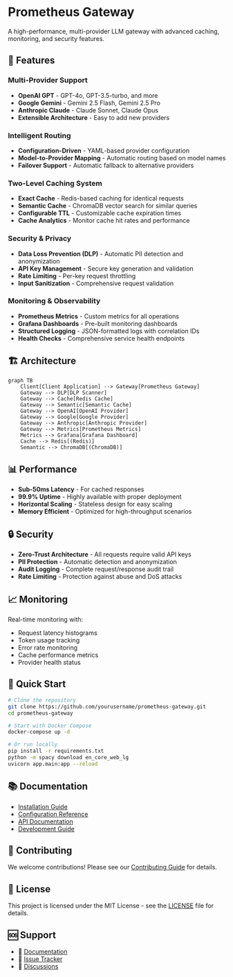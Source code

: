 # Prometheus Gateway

A high-performance, multi-provider LLM gateway with advanced caching, monitoring, and security features.

## 🚀 Features

### Multi-Provider Support
- **OpenAI GPT** - GPT-4o, GPT-3.5-turbo, and more
- **Google Gemini** - Gemini 2.5 Flash, Gemini 2.5 Pro
- **Anthropic Claude** - Claude Sonnet, Claude Opus
- **Extensible Architecture** - Easy to add new providers

### Intelligent Routing
- **Configuration-Driven** - YAML-based provider configuration
- **Model-to-Provider Mapping** - Automatic routing based on model names
- **Failover Support** - Automatic fallback to alternative providers

### Two-Level Caching System
- **Exact Cache** - Redis-based caching for identical requests
- **Semantic Cache** - ChromaDB vector search for similar queries
- **Configurable TTL** - Customizable cache expiration times
- **Cache Analytics** - Monitor cache hit rates and performance

### Security & Privacy
- **Data Loss Prevention (DLP)** - Automatic PII detection and anonymization
- **API Key Management** - Secure key generation and validation
- **Rate Limiting** - Per-key request throttling
- **Input Sanitization** - Comprehensive request validation

### Monitoring & Observability
- **Prometheus Metrics** - Custom metrics for all operations
- **Grafana Dashboards** - Pre-built monitoring dashboards
- **Structured Logging** - JSON-formatted logs with correlation IDs
- **Health Checks** - Comprehensive service health endpoints

## 🏗️ Architecture

```mermaid
graph TB
    Client[Client Application] --> Gateway[Prometheus Gateway]
    Gateway --> DLP[DLP Scanner]
    Gateway --> Cache[Redis Cache]
    Gateway --> Semantic[Semantic Cache]
    Gateway --> OpenAI[OpenAI Provider]
    Gateway --> Google[Google Provider]
    Gateway --> Anthropic[Anthropic Provider]
    Gateway --> Metrics[Prometheus Metrics]
    Metrics --> Grafana[Grafana Dashboard]
    Cache --> Redis[(Redis)]
    Semantic --> ChromaDB[(ChromaDB)]
```

## 📊 Performance

- **Sub-50ms Latency** - For cached responses
- **99.9% Uptime** - Highly available with proper deployment
- **Horizontal Scaling** - Stateless design for easy scaling
- **Memory Efficient** - Optimized for high-throughput scenarios

## 🔒 Security

- **Zero-Trust Architecture** - All requests require valid API keys
- **PII Protection** - Automatic detection and anonymization
- **Audit Logging** - Complete request/response audit trail
- **Rate Limiting** - Protection against abuse and DoS attacks

## 📈 Monitoring

Real-time monitoring with:
- Request latency histograms
- Token usage tracking
- Error rate monitoring
- Cache performance metrics
- Provider health status

## 🚀 Quick Start

```bash
# Clone the repository
git clone https://github.com/yourusername/prometheus-gateway.git
cd prometheus-gateway

# Start with Docker Compose
docker-compose up -d

# Or run locally
pip install -r requirements.txt
python -m spacy download en_core_web_lg
uvicorn app.main:app --reload
```

## 📚 Documentation

- [Installation Guide](getting-started/installation.md)
- [Configuration Reference](configuration/overview.md)
- [API Documentation](api/endpoints.md)
- [Development Guide](development/contributing.md)

## 🤝 Contributing

We welcome contributions! Please see our [Contributing Guide](development/contributing.md) for details.

## 📄 License

This project is licensed under the MIT License - see the [LICENSE](LICENSE) file for details.

## 🆘 Support

- 📖 [Documentation](https://yourusername.github.io/prometheus-gateway)
- 🐛 [Issue Tracker](https://github.com/yourusername/prometheus-gateway/issues)
- 💬 [Discussions](https://github.com/yourusername/prometheus-gateway/discussions)
